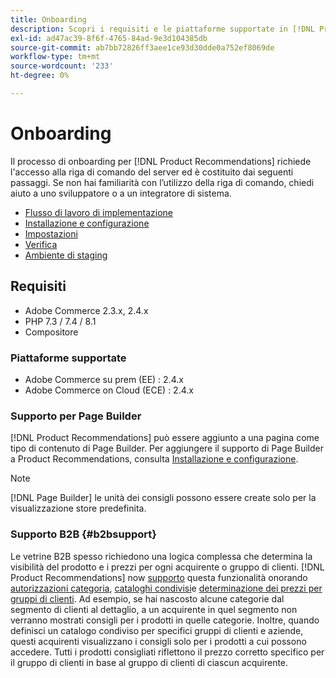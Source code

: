 ```yaml
---
title: Onboarding
description: Scopri i requisiti e le piattaforme supportate in [!DNL Product Recommendations].
exl-id: ad47ac39-8f6f-4765-84ad-9e3d104385db
source-git-commit: ab7bb72826ff3aee1ce93d30dde0a752ef8069de
workflow-type: tm+mt
source-wordcount: '233'
ht-degree: 0%

---
```


# Onboarding

Il processo di onboarding per [!DNL Product Recommendations] richiede l&#39;accesso alla riga di comando del server ed è costituito dai seguenti passaggi. Se non hai familiarità con l’utilizzo della riga di comando, chiedi aiuto a uno sviluppatore o a un integratore di sistema.

- [Flusso di lavoro di implementazione](implementation-workflow.md)
- [Installazione e configurazione](install-configure.md)
- [Impostazioni](settings.md)
- [Verifica](verify.md)
- [Ambiente di staging](staging-environment.md)

## Requisiti

- Adobe Commerce 2.3.x, 2.4.x
- PHP 7.3 / 7.4 / 8.1
- Compositore

### Piattaforme supportate

- Adobe Commerce su prem (EE) : 2.4.x
- Adobe Commerce on Cloud (ECE) : 2.4.x

### Supporto per Page Builder

[!DNL Product Recommendations] può essere aggiunto a una pagina come tipo di contenuto di Page Builder. Per aggiungere il supporto di Page Builder a Product Recommendations, consulta [Installazione e configurazione](install-configure.md).

>[!NOTE]
>
>[!DNL Page Builder] le unità dei consigli possono essere create solo per la visualizzazione store predefinita.

### Supporto B2B {#b2bsupport}

Le vetrine B2B spesso richiedono una logica complessa che determina la visibilità del prodotto e i prezzi per ogni acquirente o gruppo di clienti. [!DNL Product Recommendations] now [supporto](release-notes.md) questa funzionalità onorando [autorizzazioni categoria](https://docs.magento.com/user-guide/catalog/category-permissions.html), [cataloghi condivisi](https://docs.magento.com/user-guide/catalog/catalog-shared.html)e [determinazione dei prezzi per gruppi di clienti](https://docs.magento.com/user-guide/catalog/pricing-advanced.html). Ad esempio, se hai nascosto alcune categorie dal segmento di clienti al dettaglio, a un acquirente in quel segmento non verranno mostrati consigli per i prodotti in quelle categorie. Inoltre, quando definisci un catalogo condiviso per specifici gruppi di clienti e aziende, questi acquirenti visualizzano i consigli solo per i prodotti a cui possono accedere. Tutti i prodotti consigliati riflettono il prezzo corretto specifico per il gruppo di clienti in base al gruppo di clienti di ciascun acquirente.
